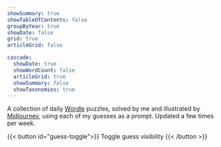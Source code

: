 ```yaml
---
showSummary: true
showTableOfContents: false
groupByYear: true
showDate: false
grid: true
articleGrid: false

cascade:
  showDate: true
  showWordCount: false
  articleGrid: true
  showSummary: false
  showTaxonomies: true
---
```


A collection of daily [Wordle](https://www.nytimes.com/games/wordle) puzzles, solved by me and illustrated by [Midjourney](https://www.midjourney.com), using each of my guesses as a prompt. Updated a few times per week.

{{< button id="guess-toggle">}}
Toggle guess visibility
{{< /button >}}
